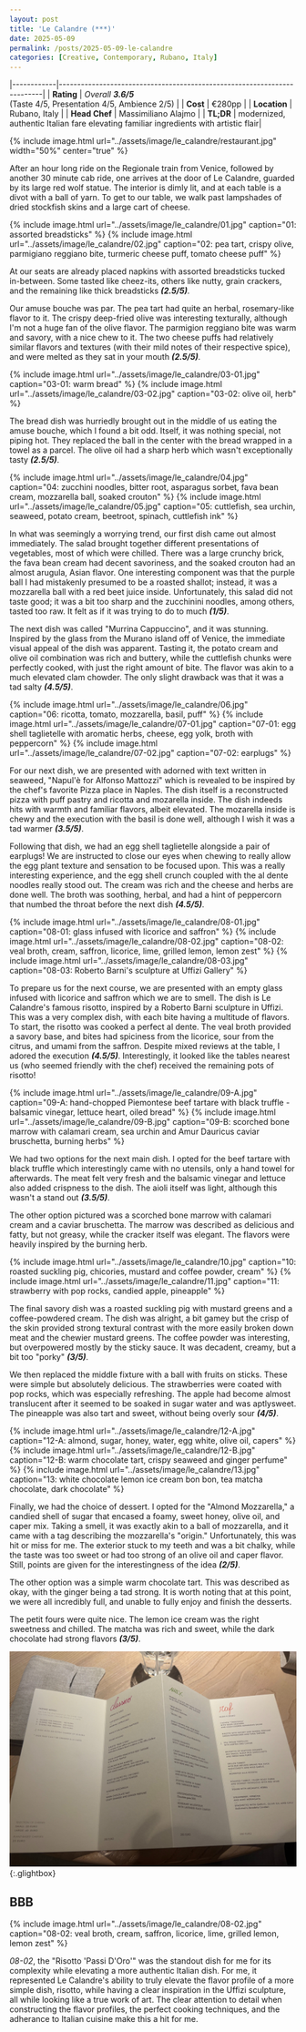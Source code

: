 ```yaml
---
layout: post
title: 'Le Calandre (***)'
date: 2025-05-09
permalink: /posts/2025-05-09-le-calandre
categories: [Creative, Contemporary, Rubano, Italy]
---
```


<!--more-->

|------------|-------------------------------------------------------------------------|
| **Rating** |   *Overall* ***3.6/5***  <br> (Taste 4/5, Presentation 4/5, Ambience 2/5)          |
| **Cost**   | €280pp                                                                  |
| **Location** | Rubano, Italy                                                         |
| **Head Chef** | Massimiliano Alajmo                                                 |
| **TL;DR**  |  modernized, authentic Italian fare elevating familiar ingredients with artistic flair|

{% include image.html
   url="../assets/image/le_calandre/restaurant.jpg"
   width="50%"
   center="true"
%}

After an hour long ride on the Regionale train from Venice, followed by another 30 minute cab ride, one arrives at the door of Le Calandre, guarded by its large red wolf statue. The interior is dimly lit, and at each table is a divot with a ball of yarn. To get to our table, we walk past lampshades of dried stockfish skins and a large cart of cheese.

<div style="display: flex; justify-content: center; gap: 1rem;">
   {% include image.html
      url="../assets/image/le_calandre/01.jpg"
      caption="01: assorted breadsticks"
   %}
   {% include image.html
      url="../assets/image/le_calandre/02.jpg"
      caption="02: pea tart, crispy olive, parmigiano reggiano bite, turmeric cheese puff, tomato cheese puff"
   %}
</div>

At our seats are already placed napkins with assorted breadsticks tucked in-between. Some tasted like cheez-its, others like nutty, grain crackers, and the remaining like thick breadsticks ***(2.5/5)***.

Our amuse bouche was par. The pea tart had quite an herbal, rosemary-like flavor to it. The crispy deep-fried olive was interesting texturally, although I'm not a huge fan of the olive flavor. The parmigion reggiano bite was warm and savory, with a nice chew to it. The two cheese puffs had relatively similar flavors and textures (with their mild notes of their respective spice), and were melted as they sat in your mouth ***(2.5/5)***. 

<div style="display: flex; justify-content: center; gap: 1rem;">
   {% include image.html
      url="../assets/image/le_calandre/03-01.jpg"
      caption="03-01: warm bread"
   %}
   {% include image.html
      url="../assets/image/le_calandre/03-02.jpg"
      caption="03-02: olive oil, herb"
   %}
</div>

The bread dish was hurriedly brought out in the middle of us eating the amuse bouche, which I found a bit odd. Itself, it was nothing special, not piping hot. They replaced the ball in the center with the bread wrapped in a towel as a parcel. The olive oil had a sharp herb which wasn't exceptionally tasty ***(2.5/5)***.

<div style="display: flex; justify-content: center; gap: 1rem;">
   {% include image.html
      url="../assets/image/le_calandre/04.jpg"
      caption="04: zucchini noodles, bitter root, asparagus sorbet, fava bean cream, mozzarella ball, soaked crouton"
   %}
   {% include image.html
      url="../assets/image/le_calandre/05.jpg"
      caption="05: cuttlefish, sea urchin, seaweed, potato cream, beetroot, spinach, cuttlefish ink"
   %}
</div>

In what was seemingly a worrying trend, our first dish came out almost immediately. The salad brought together different presentations of vegetables, most of which were chilled. There was a large crunchy brick, the fava bean cream had decent savoriness, and the soaked crouton had an almost arugula, Asian flavor. One interesting component was that the purple ball I had mistakenly presumed to be a roasted shallot; instead, it was a mozzarella ball with a red beet juice inside. Unfortunately, this salad did not taste good; it was a bit too sharp and the zucchinini noodles, among others, tasted too raw. It felt as if it was trying to do to much ***(1/5)***. 

The next dish was called "Murrina Cappuccino", and it was stunning. Inspired by the glass from the Murano island off of Venice, the immediate visual appeal of the dish was apparent. Tasting it, the potato cream and olive oil combination was rich and buttery, while the cuttlefish chunks were perfectly cooked, with just the right amount of bite. The flavor was akin to a much elevated clam chowder. The only slight drawback was that it was a tad salty ***(4.5/5)***.

<div style="display: flex; justify-content: center; gap: 1rem;">
   {% include image.html
      url="../assets/image/le_calandre/06.jpg"
      caption="06: ricotta, tomato, mozzarella, basil, puff"
   %}
   {% include image.html
      url="../assets/image/le_calandre/07-01.jpg"
      caption="07-01: egg shell taglietelle with aromatic herbs, cheese, egg yolk, broth with peppercorn"
   %}
   {% include image.html
      url="../assets/image/le_calandre/07-02.jpg"
      caption="07-02: earplugs"
   %}
</div>

For our next dish, we are presented with adorned with text written in seaweed, "Napul'è for Alfonso Mattozzi" which is revealed to be inspired by the chef's favorite Pizza place in Naples. The dish itself is a reconstructed pizza with puff pastry and ricotta and mozarella inside. The dish indeeds hits with warmth and familiar flavors, albeit elevated. The mozarella inside is chewy and the execution with the basil is done well, although I wish it was a tad warmer ***(3.5/5)***.

Following that dish, we had an egg shell taglietelle alongside a pair of earplugs! We are instructed to close our eyes when chewing to really allow the egg plant texture and sensation to be focused upon. This was a really interesting experience, and the egg shell crunch coupled with the al dente noodles really stood out. The cream was rich and the cheese and herbs are done well. The broth was soothing, herbal, and had a hint of peppercorn that numbed the throat before the next dish ***(4.5/5)***.

<div style="display: flex; justify-content: center; gap: 1rem;">
   {% include image.html
      url="../assets/image/le_calandre/08-01.jpg"
      caption="08-01: glass infused with licorice and saffron"
   %}
   {% include image.html
      url="../assets/image/le_calandre/08-02.jpg"
      caption="08-02: veal broth, cream, saffron, licorice, lime, grilled lemon, lemon zest"
   %}
   {% include image.html
      url="../assets/image/le_calandre/08-03.jpg"
      caption="08-03: Roberto Barni's sculpture at Uffizi Gallery"
   %}
</div>

To prepare us for the next course, we are presented with an empty glass infused with licorice and saffron which we are to smell. The dish is Le Calandre's famous risotto, inspired by a Roberto Barni sculpture in Uffizi. This was a very complex dish, with each bite having a multitude of flavors. To start, the risotto was cooked a perfect al dente. The veal broth provided a savory base, and bites had spiciness from the licorice, sour from the citrus, and umami from the saffron. Despite mixed reviews at the table, I adored the execution ***(4.5/5)***. Interestingly, it looked like the tables nearest us (who seemed friendly with the chef) received the remaining pots of risotto!

<div style="display: flex; justify-content: center; gap: 1rem;">
   {% include image.html
      url="../assets/image/le_calandre/09-A.jpg"
      caption="09-A: hand-chopped Piemontese beef tartare with black truffle - balsamic vinegar, lettuce heart, oiled bread"
   %}
   {% include image.html
      url="../assets/image/le_calandre/09-B.jpg"
      caption="09-B: scorched bone marrow with calamari cream, sea urchin and Amur Dauricus caviar bruschetta, burning herbs"
   %}
</div>

We had two options for the next main dish. I opted for the beef tartare with black truffle which interestingly came with no utensils, only a hand towel for afterwards. The meat felt very fresh and the balsamic vinegar and lettuce also added crispness to the dish. The aioli itself was light, although this wasn't a stand out ***(3.5/5)***. 

The other option pictured was a scorched bone marrow with calamari cream and a caviar bruschetta. The marrow was described as delicious and fatty, but not greasy, while the cracker itself was elegant. The flavors were heavily inspired by the burning herb.


<div style="display: flex; justify-content: center; gap: 1rem;">
   {% include image.html
      url="../assets/image/le_calandre/10.jpg"
      caption="10: roasted suckling pig, chicories, mustard and coffee powder, cream"
   %}
   {% include image.html
      url="../assets/image/le_calandre/11.jpg"
      caption="11: strawberry with pop rocks, candied apple, pineapple"
   %}
</div>
 
The final savory dish was a roasted suckling pig with mustard greens and a coffee-powdered cream. The dish was alright, a bit gamey but the crisp of the skin provided strong textural contrast with the more easily broken down meat and the chewier mustard greens. The coffee powder was interesting, but overpowered mostly by the sticky sauce. It was decadent, creamy, but a bit too "porky" ***(3/5)***. 

We then replaced the middle fixture with a ball with fruits on sticks. These were simple but absolutely delicious. The strawberries were coated with pop rocks, which was especially refreshing. The apple had become almost translucent after it seemed to be soaked in sugar water and was aptlysweet. The pineapple was also tart and sweet, without being overly sour ***(4/5)***.

<div style="display: flex; justify-content: center; gap: 1rem;">
   {% include image.html
      url="../assets/image/le_calandre/12-A.jpg"
      caption="12-A: almond, sugar, honey, water, egg white, olive oil, capers"
   %}
   {% include image.html
      url="../assets/image/le_calandre/12-B.jpg"
      caption="12-B: warm chocolate tart, crispy seaweed and ginger perfume"
   %}
   {% include image.html
      url="../assets/image/le_calandre/13.jpg"
      caption="13: white chocolate lemon ice cream bon bon, tea matcha chocolate, dark chocolate"
   %}
</div>

Finally, we had the choice of dessert. I opted for the "Almond Mozzarella," a candied shell of sugar that encased a foamy, sweet honey, olive oil, and caper mix. Taking a smell, it was exactly akin to a ball of mozzarella, and it came with a tag describing the mozzarella's "origin." Unfortunately, this was hit or miss for me. The exterior stuck to my teeth and was a bit chalky, while the taste was too sweet or had too strong of an olive oil and caper flavor. Still, points are given for the interestingness of the idea ***(2/5)***. 

The other option was a simple warm chocolate tart. This was described as okay, with the ginger being a tad strong. It is worth noting that at this point, we were all incredibly full, and unable to fully enjoy and finish the desserts.

The petit fours were quite nice. The lemon ice cream was the right sweetness and chilled. The matcha was rich and sweet, while the dark chocolate had strong flavors ***(3/5)***. 

[![smyth_menu](../assets/image/le_calandre/00.jpg)](../assets/image/le_calandre/00.jpg){:.glightbox}

## BBB

{% include image.html
   url="../assets/image/le_calandre/08-02.jpg"
   caption="08-02: veal broth, cream, saffron, licorice, lime, grilled lemon, lemon zest"
%}

*08-02*, the "Risotto 'Passi D'Oro'" was the standout dish for me for its complexity while elevating a more authentic Italian dish. For me, it represented Le Calandre's ability to truly elevate the flavor profile of a more simple dish, risotto, while having a clear inspiration in the Uffizi sculpture, all while looking like a true work of art. The clear attention to detail when constructing the flavor profiles, the perfect cooking techniques, and the adherance to Italian cuisine make this a hit for me.